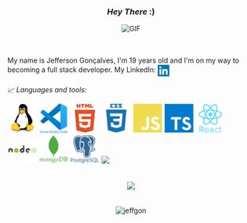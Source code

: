 

### <div align="center"><b><i>Hey There</i></b> :)</div>

<div align="center">
<img margin-left="50" alt="GIF" src="https://i.pinimg.com/originals/c5/d6/8e/c5d68e3f92b74f875e9eaa71e7afaf72.gif" width="335" height="255" />
</div>

<br></br>
My name is Jefferson Gonçalves, I'm 19 years old and I'm on my way to becoming a full stack developer. My LinkedIn: 
<a href="https://www.linkedin.com/in/jeffgonlima/"><img align="center" alt="Jeff's LinkedIN" height="25" src="https://raw.githubusercontent.com/devicons/devicon/1119b9f84c0290e0f0b38982099a2bd027a48bf1/icons/linkedin/linkedin-original.svg" />
</a>
<br></br>
<i>📈  Languages and tools:</i>  
<div>
  <code><img height="60" src="https://raw.githubusercontent.com/devicons/devicon/1119b9f84c0290e0f0b38982099a2bd027a48bf1/icons/linux/linux-original.svg"></code>
  <code><img height="60" src="https://raw.githubusercontent.com/devicons/devicon/master/icons/vscode/vscode-original-wordmark.svg"></code>
  <code><img height="60" src="https://raw.githubusercontent.com/devicons/devicon/1119b9f84c0290e0f0b38982099a2bd027a48bf1/icons/html5/html5-plain-wordmark.svg"></code>
  <code><img height="60" src="https://raw.githubusercontent.com/devicons/devicon/1119b9f84c0290e0f0b38982099a2bd027a48bf1/icons/css3/css3-plain-wordmark.svg"></code>
  <code><img height="60" src="https://raw.githubusercontent.com/devicons/devicon/1119b9f84c0290e0f0b38982099a2bd027a48bf1/icons/javascript/javascript-plain.svg"></code>
  <code><img height="60" src="https://raw.githubusercontent.com/devicons/devicon/master/icons/typescript/typescript-original.svg"></code>
  <code><img height="60" src="https://raw.githubusercontent.com/devicons/devicon/master/icons/react/react-original-wordmark.svg"></code>
  <code><img height="60" src="https://raw.githubusercontent.com/devicons/devicon/1119b9f84c0290e0f0b38982099a2bd027a48bf1/icons/nodejs/nodejs-original-wordmark.svg"></code>
  <code><img height="60" src="https://raw.githubusercontent.com/devicons/devicon/master/icons/mongodb/mongodb-plain-wordmark.svg"></code>
  <code><img height="60" src="https://raw.githubusercontent.com/devicons/devicon/master/icons/postgresql/postgresql-plain-wordmark.svg"></code>
  <code><img height="45" src="https://camo.githubusercontent.com/87724523063a50fdb4afb3e99a06d7c23d5853c41226e8f48b3ef5035db0e894/68747470733a2f2f692e696d6775722e636f6d2f774434725674342e706e67"></code>
 </div>
<br></br>

<div align="center">
<a href="https://github.com/jeffgon/github-readme-stats"><img src="https://github-readme-stats.vercel.app/api/top-langs/?username=jeffgon&layout=compact&theme=gotham&hide_border=true"/></a>
<br></br>
<p align="center"><img src="https://github-readme-stats.vercel.app/api?username=jeffgon&show_icons=true&theme=gotham" alt="jeffgon" /
</div>
